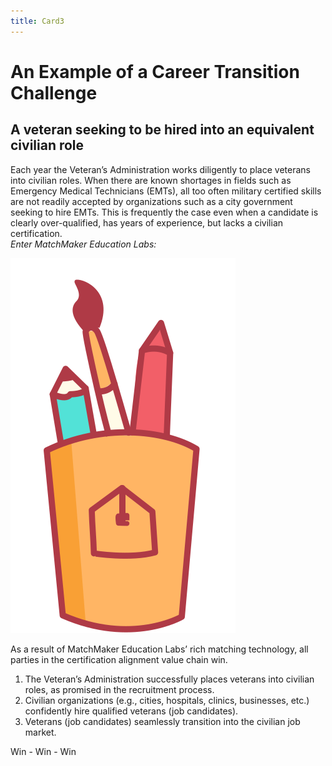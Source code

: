 ```yaml
---
title: Card3
---
```

# An Example of a Career Transition Challenge
## A veteran seeking to be hired into an equivalent civilian role

Each year the Veteran’s Administration works diligently to place veterans into civilian roles. When there are known shortages in fields such as Emergency Medical Technicians (EMTs), all too often military certified skills are not readily accepted by organizations such as a city government seeking to hire EMTs. This is frequently the case even when a candidate is clearly over-qualified, has years of experience, but lacks a civilian certification.  
*Enter MatchMaker Education Labs:*

![Alt Text for Sample Image](/mmassets/graphic_tools.svg)

As a result of MatchMaker Education Labs’ rich matching technology, all parties in the certification alignment value chain win.

1. The Veteran’s Administration successfully places veterans into civilian roles, as promised in the recruitment process.
2. Civilian organizations (e.g., cities, hospitals, clinics, businesses, etc.) confidently hire qualified veterans (job candidates).
3. Veterans (job candidates) seamlessly transition into the civilian job market.

Win - Win - Win